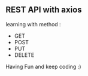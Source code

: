 ##  REST API with axios
learning with method :
- GET
- POST
- PUT 
- DELETE

Having Fun and keep coding :)